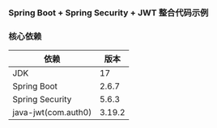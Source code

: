 ### Spring Boot + Spring Security + JWT 整合代码示例

### 核心依赖

| 依赖              | 版本 |
|-----------------|---|
| JDK             | 17 |
| Spring Boot     | 2.6.7 |
| Spring Security | 5.6.3 |
| java-jwt(com.auth0)      | 3.19.2  |
